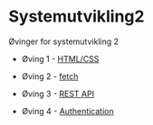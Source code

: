 # Systemutvikling2
Øvinger for systemutvikling 2 

* Øving 1 - [HTML/CSS](/Øving1)

* Øving 2 - [fetch](/Øving2)

* Øving 3 - [REST API](/Øving3)

* Øving 4 - [Authentication](/Øving4)
